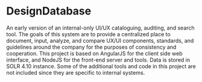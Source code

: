 DesignDatabase
===========

An early version of an internal-only UI/UX cataloguing, auditing, and search tool. The goals of this system are to provide a centralized place to document, input, analyze, and compare UX/UI components, standards, and guidelines around the company for the purposes of consistency and cooperation. This project is based on AngularJS for the client side web interface, and NodeJS for the front-end server and tools. Data is stored in SOLR 4.10 instance. Some of the additional tools and code in this project are not included since they are specific to internal systems. 
